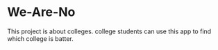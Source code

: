 # We-Are-No
This project is about colleges.
college students can use this app to find which college is batter.
